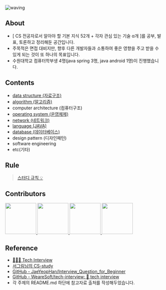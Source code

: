 ![waving](https://capsule-render.vercel.app/api?type=waving&height=180&text=CS-study&fontAlign=72&fontAlignY=40&color=gradient)

## About
- [ CS 전공자로서 알아야 할 기본 지식 52개 + 각자 관심 있는 기술 α개 ]를 공부, 발표, 토론하고 정리해둔 공간입니다.  
- 주목적은 면접 대비지만, 향후 다른 개발자들과 소통하여 좋은 영향을 주고 받을 수 있게 되는 것이 또 하나의 목표입니다.
- 수원대학교 컴퓨터학부생 4명(java spring 3명, java android 1명)이 진행했습니다. 

## Contents
- [data structure (자료구조)](https://github.com/wonseok2877/CS-study/tree/master/data_structure)
- [algorithm (알고리즘)](https://github.com/wonseok2877/CS-study/tree/master/algorithm)
- computer architecture (컴퓨터구조)
- [operating system (운영체제)](https://github.com/wonseok2877/CS-study/tree/master/operation_system)
- [network (네트워크)](https://github.com/wonseok2877/CS-study/tree/master/network)
- [language (JAVA)](https://github.com/wonseok2877/CS-study/tree/master/language)
- [database (데이터베이스)](https://github.com/wonseok2877/CS-study/tree/master/database)
- design pattern (디자인패턴)
- software engineering
- etc(기타)

## Rule
> [스터디 규칙 :bulb:](https://github.com/wonseok2877/CS-study/issues/24)  

## Contributors
<p>
<a href="https://github.com/wonseok2877">
  <img src="https://avatars.githubusercontent.com/u/72124326?v=4" width="100">
</a>
<a href="https://github.com/WooYoungDoo">
  <img src="" width="100">
</a>
<a href="https://github.com/hs1430">
  <img src="" width="100">
</a>
<a href="https://github.com/koownij">
  <img src="https://avatars.githubusercontent.com/u/81678959?v=4" width="100">
</a>
</p>

## Reference
- [👨🏻‍💻 Tech Interview](https://gyoogle.dev/blog/)  
- [서그림님의 CS-study](https://github.com/Seogeurim/CS-study)  
- [GitHub - JaeYeopHan/Interview_Question_for_Beginner](https://github.com/JaeYeopHan/Interview_Question_for_Beginner#part-1-%EC%A0%84%EC%82%B0-%EA%B8%B0%EC%B4%88)  
- [GitHub - WeareSoft/tech-interview: 🙍 tech interview](https://github.com/WeareSoft/tech-interview#1-data-structure)
- 각 주제의 README.md 하단에 참고자료 출처를 작성해두었습니다.
